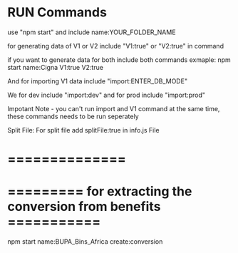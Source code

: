 # RUN Commands

use "npm start" and include name:YOUR_FOLDER_NAME

for generating data of V1 or V2
include "V1:true" or "V2:true" in command

if you want to generate data for both include both commands
exmaple: npm start name:Cigna V1:true V2:true

And for importing V1 data include "import:ENTER_DB_MODE"

We for dev include "import:dev"
and for prod include "import:prod"

Impotant Note - you can't run import and V1 command at the same time, these commands needs to be run seperately

Split File:
For split file add splitFile:true in info.js File
# ==============

# ========= for extracting the conversion from benefits ===========
npm start name:BUPA_Bins_Africa create:conversion
